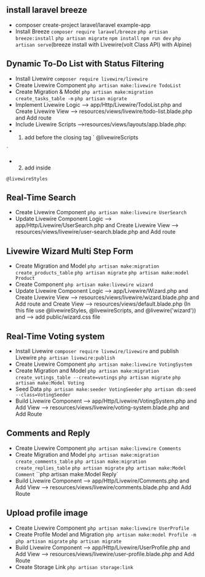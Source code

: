 ## install laravel breeze

- composer create-project laravel/laravel example-app
- Install Breeze `composer require laravel/breeze` `php artisan breeze:install` `php artisan migrate` `npm install` `npm run dev` `php artisan serve`(breeze install with Livewire(volt Class API) with Alpine)

## Dynamic To-Do List with Status Filtering

- Install Livewire `composer require livewire/livewire`
- Create Livewire Component `php artisan make:livewire TodoList`
- Create Migration & Model `php artisan make:migration create_tasks_table -m` `php artisan migrate`
- Implement Livewire Logic --> app/Http/Livewire/TodoList.php and Create Livewire View --> resources/views/livewire/todo-list.blade.php and Add route
- Include Livewire Scripts -->resources/views/layouts/app.blade.php:
- 1) add before the closing </body> tag 
`
@livewireScripts
<script src="//unpkg.com/alpinejs" defer></script>
`

- 2) add inside <head>

`
@livewireStyles
`

## Real-Time Search

- Create Livewire Component `php artisan make:livewire UserSearch`
- Update Livewire Component Logic --> app/Http/Livewire/UserSearch.php and Create Livewire View --> resources/views/livewire/user-search.blade.php and Add route

## Livewire Wizard Multi Step Form

- Create Migration and Model `php artisan make:migration create_products_table` `php artisan migrate` `php artisan make:model Product`
- Create Component `php artisan make:livewire wizard`
- Update Livewire Component Logic --> app/Livewire/Wizard.php and Create Livewire View --> resources/views/livewire/wizard.blade.php and Add route and Create View --> resources/views/default.blade.php (In this file use @livewireStyles, @livewireScripts, and @livewire('wizard')) and --> add public/wizard.css file

## Real-Time Voting system

- Install Livewire `composer require livewire/livewire` and publish Livewire `php artisan livewire:publish`
- Create Livewire Component `php artisan make:livewire VotingSystem`
- Create Migration and Model `php artisan make:migration create_votings_table --create=votings` `php artisan migrate` `php artisan make:Model Voting`
- Seed Data `php artisan make:seeder VotingSeeder` `php artisan db:seed --class=VotingSeeder`
- Build Livewire Component --> app/Http/Livewire/VotingSystem.php and Add View --> resources/views/livewire/voting-system.blade.php and Add Route

## Comments and Reply 

- Create Livewire Component `php artisan make:livewire Comments`
- Create Migration and Model `php artisan make:migration create_comments_table` `php artisan make:migration create_replies_table` `php artisan migrate` `php artisan make:Model Comment` ``php artisan make:Model Reply`
- Build Livewire Component --> app/Http/Livewire/Comments.php and Add View --> resources/views/livewire/comments.blade.php and Add Route

## Upload profile image

- Create Livewire Component `php artisan make:livewire UserProfile`
- Create Profile Model and Migration `php artisan make:model Profile -m` `php artisan migrate` `php artisan migrate`
- Build Livewire Component --> app/Http/Livewire/UserProfile.php and Add View --> resources/views/livewire/user-profile.blade.php and Add Route
- Create Storage Link `php artisan storage:link`